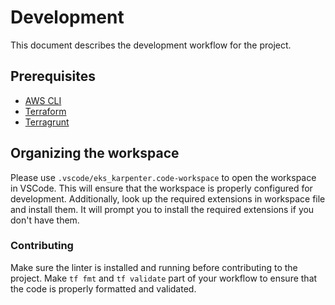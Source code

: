 # Development

This document describes the development workflow for the project.

## Prerequisites

- [AWS CLI](https://aws.amazon.com/cli/)
- [Terraform](https://www.terraform.io/downloads.html)
- [Terragrunt](https://terragrunt.gruntwork.io/docs/getting-started/install/)

## Organizing the workspace

Please use `.vscode/eks_karpenter.code-workspace` to open the workspace in VSCode.
This will ensure that the workspace is properly configured for development.
Additionally, look up the required extensions in workspace file and install them.
It will prompt you to install the required extensions if you don't have them.

### Contributing

Make sure the linter is installed and running before contributing to the project.
Make `tf fmt` and `tf validate` part of your workflow to ensure that
the code is properly formatted and validated.

